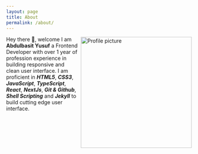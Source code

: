 ```yaml
---
layout: page
title: About
permalink: /about/
---
```


<img src="{{ site.baseurl }}/assets/images/profile-picture-removebg-preview.png" alt="Profile picture" width=300 align=right style="border:2px dashed transparent;">

Hey there 👋, welcome I am **Abdulbasit Yusuf** a Frontend Developer with over 1 year of profession experience in building responsive and clean user interface. I am proficient in **_HTML5_**, **_CSS3_**, **_JavaScript_**, **_TypeScript_**, **_React_**, **_NextJs_**, **_Git & Github_**, **_Shell Scripting_** and **_Jekyll_** to build cutting edge user interface.
